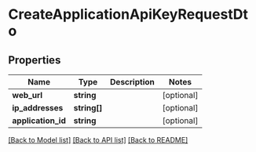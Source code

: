 # CreateApplicationApiKeyRequestDto

## Properties
Name | Type | Description | Notes
------------ | ------------- | ------------- | -------------
**web_url** | **string** |  | [optional] 
**ip_addresses** | **string[]** |  | [optional] 
**application_id** | **string** |  | [optional] 

[[Back to Model list]](../../README.md#documentation-for-models) [[Back to API list]](../../README.md#documentation-for-api-endpoints) [[Back to README]](../../README.md)

